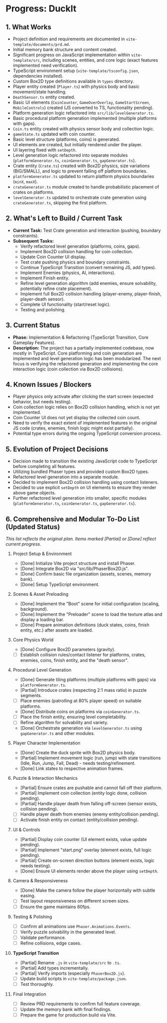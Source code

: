# Progress: DuckIt

## 1. What Works

- Project definition and requirements are documented in `vite-template/documents/prd.md`.
- Initial memory bank structure and content created.
- Significant progress on JavaScript implementation within `vite-template/src`, including scenes, entities, and core logic (exact features implemented need verification).
- TypeScript environment setup (`vite-template/tsconfig.json`, dependencies installed).
- Custom Box2D type definitions available in `types` directory.
- Player entity created (`Player.ts`) with physics body and basic movement/state handling.
- `DeathSensor.ts` entity created.
- Basic UI elements (`CoinCounter`, `GameOverOverlay`, `GameStartScreen`, `MobileControls`) created (JS converted to TS, functionality pending).
- Platform generation logic refactored into `src/lib/levelGenerator.ts`.
- Basic procedural platform generation implemented (multiple platforms with gaps).
- `Coin.ts` entity created with physics sensor body and collection logic.
- `gameState.ts` updated with coin counter.
- Basic level structure (platforms, coins) is generated.
- UI elements are created, but initially rendered under the player.
- UI layering fixed with `setDepth`.
- Level generation logic refactored into separate modules (`platformGenerator.ts`, `coinGenerator.ts`, `gapGenerator.ts`).
- Crate entity (`Crate.ts`) created with Box2D physics, size variations (BIG/SMALL), and logic to prevent falling off platform boundaries.
- `platformGenerator.ts` updated to return platform physics boundaries (`minX`, `maxX`).
- `crateGenerator.ts` module created to handle probabilistic placement of crates on platforms.
- `levelGenerator.ts` updated to orchestrate crate generation using `crateGenerator.ts`, skipping the first platform.

## 2. What's Left to Build / Current Task

- **Current Task:** Test Crate generation and interaction (pushing, boundary constraints).
- **Subsequent Tasks:**
  - Verify refactored level generation (platforms, coins, gaps).
  - Implement Box2D collision handling for coin collection.
  - Update Coin Counter UI display.
  - Test crate pushing physics and boundary constraints.
  - Continue TypeScript Transition (convert remaining JS, add types).
  - Implement Enemies (physics, AI, interactions).
  - Implement Finish entity.
  - Refine level generation algorithm (add enemies, ensure solvability, potentially refine crate placement).
  - Implement full Box2D collision handling (player-enemy, player-finish, player-death sensor).
  - Complete UI functionality (start/reset logic).
  - Testing and polishing.

## 3. Current Status

- **Phase:** Implementation & Refactoring (TypeScript Transition, Core Gameplay Features).
- **Description:** The project has a partially implemented codebase, now mostly in TypeScript. Core platforming and coin generation are implemented and level generation logic has been modularized. The next focus is verifying the refactored generation and implementing the core interaction logic (coin collection via Box2D collisions).

## 4. Known Issues / Blockers

- Player physics only activate after clicking the start screen (expected behavior, but needs testing).
- Coin collection logic relies on Box2D collision handling, which is not yet implemented.
- Coin Counter UI does not yet display the collected coin count.
- Need to verify the exact extent of implemented features in the original JS code (crates, enemies, finish logic might exist partially).
- Potential type errors during the ongoing TypeScript conversion process.

## 5. Evolution of Project Decisions

- Decision made to transition the existing JavaScript code to TypeScript before completing all features.
- Utilizing bundled Phaser types and provided custom Box2D types.
- Refactored level generation into a separate module.
- Decided to implement Box2D collision handling using contact listeners.
- Decided to use explicit `setDepth` on UI elements to ensure they render above game objects.
- Further refactored level generation into smaller, specific modules (`platformGenerator.ts`, `coinGenerator.ts`, `gapGenerator.ts`).

## 6. Comprehensive and Modular To-Do List (Updated Status)

_This list reflects the original plan. Items marked [Partial] or [Done] reflect current progress._

1. Project Setup & Environment

   - [Done] Initialize Vite project structure and install Phaser.
   - [Done] Integrate Box2D via "src/lib/PhaserBox2D.js".
   - [Done] Confirm basic file organization (assets, scenes, memory bank).
   - [Done] Setup TypeScript environment.

2. Scenes & Asset Preloading

   - [Done] Implement the "Boot" scene for initial configuration (scaling, background).
   - [Done] Implement the "Preloader" scene to load the texture atlas and display a loading bar.
   - [Done] Prepare animation definitions (duck states, coins, finish entity, etc.) after assets are loaded.

3. Core Physics World

   - [Done] Configure Box2D parameters (gravity).
   - [ ] Establish collision rules/contact listener for platforms, crates, enemies, coins, finish entity, and the "death sensor".

4. Procedural Level Generation

   - [Done] Generate tiling platforms (multiple platforms with gaps) via `platformGenerator.ts`.
   - [Partial] Introduce crates (respecting 2:1 mass ratio) in puzzle segments.
   - [ ] Place enemies (patrolling at 80% player speed) on suitable platforms.
   - [Done] Distribute coins on platforms via `coinGenerator.ts`.
   - [ ] Place the finish entity, ensuring level completability.
   - [ ] Refine algorithm for solvability and variety.
   - [Done] Orchestrate generation via `levelGenerator.ts` using `gapGenerator.ts` and other modules.

5. Player Character Implementation

   - [Done] Create the duck sprite with Box2D physics body.
   - [Partial] Implement movement logic (run, jump) with state transitions (Idle, Run, Jump, Fall, Dead) - needs testing/refinement.
   - [Done] Link states to respective animation frames.

6. Puzzle & Interaction Mechanics

   - [Partial] Ensure crates are pushable and cannot fall off their platform.
   - [Partial] Implement coin collection (entity logic done, collision pending).
   - [Partial] Handle player death from falling off-screen (sensor exists, collision pending).
   - [ ] Handle player death from enemies (enemy entity/collision pending).
   - [ ] Activate finish entity on contact (entity/collision pending).

7. UI & Controls

   - [Partial] Display coin counter (UI element exists, value update pending).
   - [Partial] Implement "start.png" overlay (element exists, full logic pending).
   - [Partial] Create on-screen direction buttons (element exists, logic needs testing).
   - [Done] Ensure UI elements render above the player using `setDepth`.

8. Camera & Responsiveness

   - [Done] Make the camera follow the player horizontally with subtle easing.
   - [ ] Test layout responsiveness on different screen sizes.
   - [ ] Ensure the game maintains 60fps.

9. Testing & Polishing

   - [ ] Confirm all animations use `Phaser.Animations.Events`.
   - [ ] Verify puzzle solvability in the generated level.
   - [ ] Validate performance.
   - [ ] Refine collisions, edge cases.

10. **TypeScript Transition**

    - [Partial] Rename `.js` in `vite-template/src` to `.ts`.
    - [Partial] Add types incrementally.
    - [Partial] Verify imports (especially `PhaserBox2D.js`).
    - [ ] Update build scripts in `vite-template/package.json`.
    - [ ] Test thoroughly.

11. Final Integration
    - [ ] Review PRD requirements to confirm full feature coverage.
    - [ ] Update the memory bank with final findings.
    - [ ] Prepare the game for production build via Vite.
